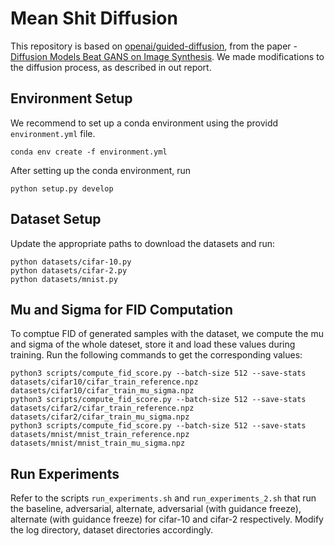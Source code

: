 # Mean Shit Diffusion

This repository is based on [openai/guided-diffusion](https://github.com/openai/guided-diffusion), from the paper - [Diffusion Models Beat GANS on Image Synthesis](http://arxiv.org/abs/2105.05233). We made modifications to the diffusion process, as described in out report.

## Environment Setup
We recommend to set up a conda environment using the providd `environment.yml` file.
```
conda env create -f environment.yml
```

After setting up the conda environment, run
```
python setup.py develop
```

## Dataset Setup
Update the appropriate paths to download the datasets and run:
```
python datasets/cifar-10.py
python datasets/cifar-2.py
python datasets/mnist.py
```

## Mu and Sigma for FID Computation
To comptue FID of generated samples with the dataset, we compute the mu and sigma of the whole dateset, store it and load these values during training. Run the following commands to get the corresponding values:
```
python3 scripts/compute_fid_score.py --batch-size 512 --save-stats datasets/cifar10/cifar_train_reference.npz datasets/cifar10/cifar_train_mu_sigma.npz
python3 scripts/compute_fid_score.py --batch-size 512 --save-stats datasets/cifar2/cifar_train_reference.npz datasets/cifar2/cifar_train_mu_sigma.npz
python3 scripts/compute_fid_score.py --batch-size 512 --save-stats datasets/mnist/mnist_train_reference.npz datasets/mnist/mnist_train_mu_sigma.npz
```

## Run Experiments
Refer to the scripts `run_experiments.sh` and `run_experiments_2.sh` that run the baseline, adversarial, alternate, adversarial (with guidance freeze), alternate (with guidance freeze) for cifar-10 and cifar-2 respectively. Modify the log directory, dataset directories accordingly.
